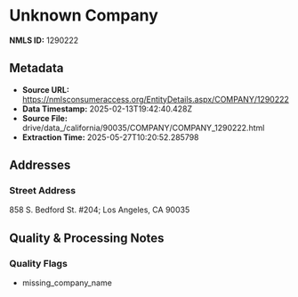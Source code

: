 # Unknown Company

**NMLS ID:** 1290222

## Metadata
- **Source URL:** https://nmlsconsumeraccess.org/EntityDetails.aspx/COMPANY/1290222
- **Data Timestamp:** 2025-02-13T19:42:40.428Z
- **Source File:** drive/data_/california/90035/COMPANY/COMPANY_1290222.html
- **Extraction Time:** 2025-05-27T10:20:52.285798

## Addresses
### Street Address
858 S. Bedford St. #204; Los Angeles, CA 90035

## Quality & Processing Notes
### Quality Flags
- missing_company_name
